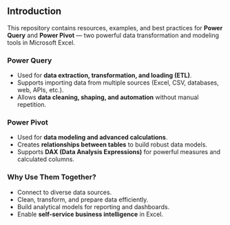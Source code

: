 ## Introduction

This repository contains resources, examples, and best practices for **Power Query** and **Power Pivot** — two powerful data transformation and modeling tools in Microsoft Excel.

### Power Query
- Used for **data extraction, transformation, and loading (ETL)**.
- Supports importing data from multiple sources (Excel, CSV, databases, web, APIs, etc.).
- Allows **data cleaning, shaping, and automation** without manual repetition.

### Power Pivot
- Used for **data modeling and advanced calculations**.
- Creates **relationships between tables** to build robust data models.
- Supports **DAX (Data Analysis Expressions)** for powerful measures and calculated columns.

### Why Use Them Together?
- Connect to diverse data sources.
- Clean, transform, and prepare data efficiently.
- Build analytical models for reporting and dashboards.
- Enable **self-service business intelligence** in Excel.
